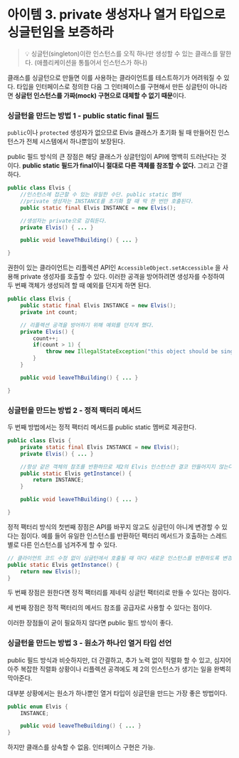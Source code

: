 # 아이템 3. private 생성자나 열거 타입으로 싱글턴임을 보증하라

> 💡 싱글턴(singleton)이란 인스턴스를 오직 하나만 생성할 수 있는 클래스를 말한다.
> (애플리케이션을 통틀어서 인스턴스가 하나)

클래스를 싱글턴으로 만들면 이를 사용하는 클라이언트를 테스트하기가 어려워질 수 있다. 타입을 인터페이스로 정의한 다음 그 인터페이스를 구현해서 만든 싱글턴이 아니라면 **싱글턴 인스턴스를 가짜(mock) 구현으로 대체할 수 없기 때문**이다.

### 싱글턴을 만드는 방법 1 - public static final 필드

`public`이나 `protected` 생성자가 없으므로 Elvis 클래스가 초기화 될 때 만들어진 인스턴스가 전체 시스템에서 하나뿐임이 보장된다.

public 필드 방식의 큰 장점은 해당 클래스가 싱글턴임이 API에 명백히 드러난다는 것이다. **public static 필드가 final이니 절대로 다른 객체를 참조할 수 없다.** 그리고 간결하다.

```java
public class Elvis {
	//인스턴스에 접근할 수 있는 유일한 수단. public static 멤버
	//private 생성자는 INSTANCE를 초기화 할 때 딱 한 번만 호출된다.
	public static final Elvis INSTANCE = new Elvis();

	//생성자는 private으로 감춰둔다.
	private Elvis() { ... }

	public void leaveThBuilding() { ... }

}
```

권한이 있는 클라이언트는 리플렉션 API인 `AccessibleObject.setAccessible` 을 사용해 private 생성자를 호출할 수 있다. 이러한 공격을 방어하려면 생성자를 수정하여 두 번째 객체가 생성되려 할 때 예외를 던지게 하면 된다.

```java
public class Elvis {
	public static final Elvis INSTANCE = new Elvis();
	private int count;

	// 리플렉션 공격을 방어하기 위해 예외를 던지게 했다.
	private Elvis() {
		count++;
		if(count > 1) {
			throw new IllegalStateException("this object should be singleton");
		}
	}

	public void leaveThBuilding() { ... }

}
```

### 싱글턴을 만드는 방법 2 - 정적 팩터리 메서드

두 번째 방법에서는 정적 팩터리 메서드를 public static 멤버로 제공한다.

```java
public class Elvis {
	private static final Elvis INSTANCE = new Elvis();
	private Elvis() { ... }

	//항상 같은 객체의 참조를 반환하므로 제2의 Elvis 인스턴스란 결코 만들어지지 않는다.(리플렉션 예외 제외)
	public static Elvis getInstance() {
		return INSTANCE;
	}

	public void leaveThBuilding() { ... }

}
```

정적 팩터리 방식의 첫번째 장점은 API를 바꾸지 않고도 싱글턴이 아니게 변경할 수 있다는 점이다. 예를 들어 유일한 인스턴스를 반환하던 팩터리 메서드가 호출하는 스레드별로 다른 인스턴스를 넘겨주게 할 수 있다.

```java
// 클라이언트 코드 수정 없이 싱글턴에서 호출될 때 마다 새로운 인스턴스를 반환하도록 변경한 예시
public static Elvis getInstance() {
	return new Elvis();
}
```

두 번째 장점은 원한다면 정적 팩터리를 제네릭 싱글턴 팩터리로 만들 수 있다는 점이다.

세 번째 장점은 정적 팩터리의 메서드 참조를 공급자로 사용할 수 있다는 점이다.

이러한 장점들이 굳이 필요하지 않다면 public 필드 방식이 좋다.

### 싱글턴을 만드는 방법 3 - 원소가 하나인 열거 타입 선언

public 필드 방식과 비슷하지만, 더 간결하고, 추가 노력 없이 직렬화 할 수 있고, 심지어 아주 복잡한 직렬화 상황이나 리플렉션 공격에도 제 2의 인스턴스가 생기는 일을 완벽히 막아준다.

대부분 상황에서는 원소가 하나뿐인 열거 타입이 싱글턴을 만드는 가장 좋은 방법이다.

```java
public enum Elvis {
	INSTANCE;

	public void leaveTheBuilding() { ... }
}
```

하지만 클래스를 상속할 수 없음. 인터페이스 구현은 가능.
